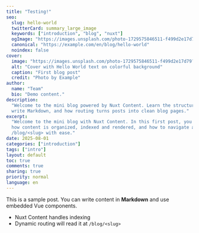 ```yaml
---
title: "Testing!"
seo:
  slug: hello-world
  twitterCard: summary_large_image
  keywords: ["introduction", "blog", "nuxt"]
  ogImage: "https://images.unsplash.com/photo-1729575846511-f499d2e17d79?fm=jpg&q=60&w=3000&ixlib=rb-4.1.0&ixid=M3wxMjA3fDB8MHxzZWFyY2h8Mnx8YmFzaWMlMjBiYWNrZ3JvdW5kfGVufDB8fDB8fHww"
  canonical: "https://example.com/en/blog/hello-world"
  noindex: false
cover:
  image: "https://images.unsplash.com/photo-1729575846511-f499d2e17d79?fm=jpg&q=60&w=3000&ixlib=rb-4.1.0&ixid=M3wxMjA3fDB8MHxzZWFyY2h8Mnx8YmFzaWMlMjBiYWNrZ3JvdW5kfGVufDB8fDB8fHww"
  alt: "Cover with Hello World text on colorful background"
  caption: "First blog post"
  credit: "Photo by Example"
author:
  name: "Team"
  bio: "Demo content."
description:
  "Welcome to the mini blog powered by Nuxt Content. Learn the structure, how to
  write Markdown, and how routing turns posts into clean blog pages."
excerpt:
  "Welcome to the mini blog with Nuxt Content. In this first post, you will see
  how content is organized, indexed and rendered, and how to navigate at
  /blog/<slug> with ease."
date: 2025-08-01
categories: ["introduction"]
tags: ["intro"]
layout: default
toc: true
comments: true
sharing: true
priority: normal
language: en
---
```


This is a sample post. You can write content in **Markdown** and use embedded
Vue components.

- Nuxt Content handles indexing
- Dynamic routing will read it at `/blog/<slug>`
